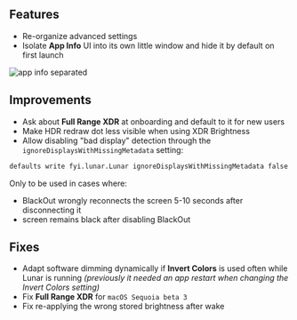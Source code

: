## Features

- Re-organize advanced settings
- Isolate **App Info** UI into its own little window and hide it by default on first launch

![app info separated](https://files.lunar.fyi/app-info-separated.png)

## Improvements

- Ask about **Full Range XDR** at onboarding and default to it for new users
- Make HDR redraw dot less visible when using XDR Brightness
- Allow disabling "bad display" detection through the `ignoreDisplaysWithMissingMetadata` setting:

```sh
defaults write fyi.lunar.Lunar ignoreDisplaysWithMissingMetadata false
```

Only to be used in cases where:

- BlackOut wrongly reconnects the screen 5-10 seconds after disconnecting it
- screen remains black after disabling BlackOut

## Fixes

- Adapt software dimming dynamically if **Invert Colors** is used often while Lunar is running *(previously it needed an app restart when changing the Invert Colors setting)*
- Fix **Full Range XDR** for `macOS Sequoia beta 3`
- Fix re-applying the wrong stored brightness after wake
